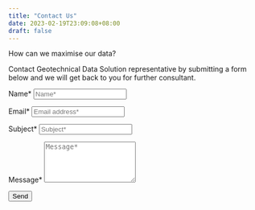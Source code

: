 ```yaml
---
title: "Contact Us"
date: 2023-02-19T23:09:08+08:00
draft: false
---
```


How can we maximise our data?

Contact Geotechnical Data Solution representative by submitting a form below and we will get back to you for further consultant.

<script type="text/javascript">var submitted=false;</script>
<iframe name="hidden_iframe" id="hidden_iframe" style="display:none;" 
onload="if(submitted) {window.location='';}"></iframe>

<form action="https://docs.google.com/forms/d/e/1FAIpQLSeWgMyYK-ptqGQGrJieCQQ3cQvy9IuIvDu604-6FzBchaB9OQ/formResponse" method="post" target="hidden_iframe" onsubmit="submitted=true">
  <label>Name*</label>
        <input type="text" placeholder="Name*" class="form-input" name="entry.2005620554" required>

  <label>Email*</label>
        <input type="email" placeholder="Email address*" class="form-input" name="entry.1045781291" required>

   <label>Subject*</label>
        <input type="text" placeholder="Subject*" class="form-input" name="entry.554841114" required>

   <label>Message*</label>
        <textarea rows="5" placeholder="Message*" class="form-input" name="entry.839337160" ></textarea>

   <button type="submit">Send</button>
</form>